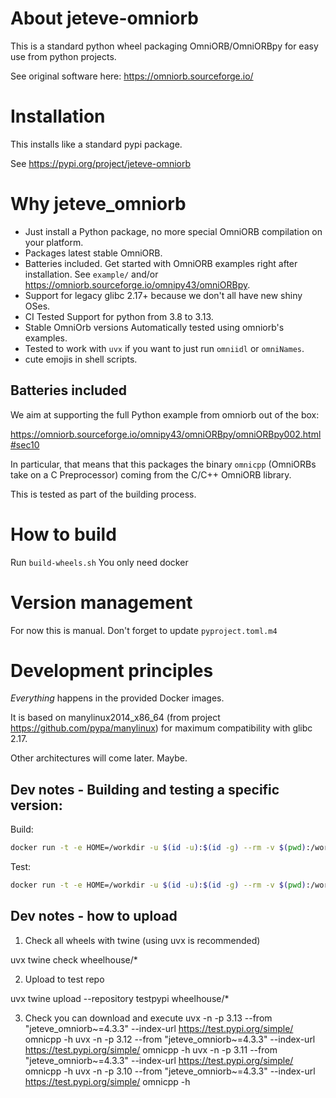 

# About jeteve-omniorb

This is a standard python wheel packaging OmniORB/OmniORBpy for easy use from python projects.

See original software here: https://omniorb.sourceforge.io/

# Installation

This installs like a standard pypi package.

See https://pypi.org/project/jeteve-omniorb 

# Why jeteve_omniorb

- Just install a Python package, no more special OmniORB compilation on your platform.
- Packages latest stable OmniORB.
- Batteries included. Get started with OmniORB examples right after installation. See `example/` and/or https://omniorb.sourceforge.io/omnipy43/omniORBpy.
- Support for legacy glibc 2.17+ because we don't all have new shiny OSes.
- CI Tested Support for python from 3.8 to 3.13.
- Stable OmniOrb versions Automatically tested using omniorb's examples.
- Tested to work with `uvx` if you want to just run `omniidl` or `omniNames`.
- cute emojis in shell scripts.

## Batteries included

We aim at supporting the full Python example from omniorb out of the box:

https://omniorb.sourceforge.io/omnipy43/omniORBpy/omniORBpy002.html#sec10

In particular, that means that this packages the binary `omnicpp` (OmniORBs take on a C Preprocessor) coming from the C/C++ OmniORB library.

This is tested as part of the building process.

# How to build

Run ```build-wheels.sh``` You only need docker

# Version management

For now this is manual. Don't forget to update `pyproject.toml.m4`

# Development principles

_Everything_ happens in the provided Docker images.

It is based on manylinux2014_x86_64 (from project https://github.com/pypa/manylinux) for maximum
compatibility with glibc 2.17.

Other architectures will come later. Maybe.

## Dev notes - Building and testing a specific version:

Build:

```bash
docker run -t -e HOME=/workdir -u $(id -u):$(id -g) --rm -v $(pwd):/workdir $(cat .docker-image-id) bash /workdir/inside-build-wheels.sh "cp312" "4.2.6"

```

Test:
```bash
docker run -t -e HOME=/workdir -u $(id -u):$(id -g) --rm -v $(pwd):/workdir $(cat .docker-image-id) bash /workdir/inside-test-wheels.sh "3.12" "4.2.6"
```

## Dev notes - how to upload

1) Check all wheels with twine (using uvx is recommended)

uvx twine check wheelhouse/*

2) Upload to test repo

uvx twine upload --repository testpypi wheelhouse/*

3) Check you can download and execute
uvx -n -p 3.13 --from "jeteve_omniorb~=4.3.3"  --index-url https://test.pypi.org/simple/ omnicpp -h
uvx -n -p 3.12 --from "jeteve_omniorb~=4.3.3"  --index-url https://test.pypi.org/simple/ omnicpp -h
uvx -n -p 3.11 --from "jeteve_omniorb~=4.3.3"  --index-url https://test.pypi.org/simple/ omnicpp -h
uvx -n -p 3.10 --from "jeteve_omniorb~=4.3.3"  --index-url https://test.pypi.org/simple/ omnicpp -h
